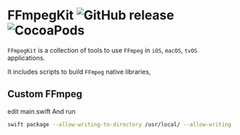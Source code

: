 # FFmpegKit ![GitHub release](https://img.shields.io/badge/release-v5.1-blue.svg) ![CocoaPods](https://img.shields.io/cocoapods/v/ffmpeg-kit-ios-min) 

`FFmpegKit` is a collection of tools to use `FFmpeg` in `iOS`, `macOS`, `tvOS` applications.

It includes scripts to build `FFmpeg` native libraries, 


## Custom FFmpeg
edit main.swift And run
```bash
swift package --allow-writing-to-directory /usr/local/ --allow-writing-to-directory ~/Library/ BuildFFmpeg enable-openssl
```
